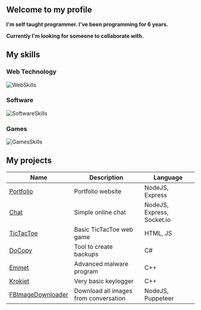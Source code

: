 ## Welcome to my profile
**I'm self taught programmer. I've been programming for 6 years.**

**Currently I'm looking for someone to collaborate with.**

## My skills
### Web Technology
![WebSkills](https://skillicons.dev/icons?i=html,css,js,python,nodejs,php,mysql)

### Software
![SoftwareSkills](https://skillicons.dev/icons?i=cs,cpp)

### Games
![GamesSkills](https://skillicons.dev/icons?i=unity,unreal)

## My projects
|Name|Description|Language|
|----|-----------|--------|
|[Portfolio](https://ravenstudio.pl)|Portfolio website|NodeJS, Express|
|[Chat](https://github.com/WicherK/Chat-App)|Simple online chat|NodeJS, Express, Socket.io|
|[TicTacToe](https://github.com/WicherK/TicTacToe)|Basic TicTacToe web game|HTML, JS|
|[DoCopy](https://github.com/WicherK/DoCopy)|Tool to create backups|C#|
|[Emmet](https://github.com/WicherK/Emmet)|Advanced malware program|C++|
|[Krokiet](https://github.com/WicherK/Krokiet)|Very basic keylogger|C++|
|[FBImageDownloader](https://github.com/WicherK/FBImageDownloader)|Download all images from conversation|NodeJS, Puppeteer|
